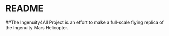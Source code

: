 # README   

##The Ingenuity4All Project is an effort to make a full-scale flying replica of the Ingenuity Mars Helicopter.
